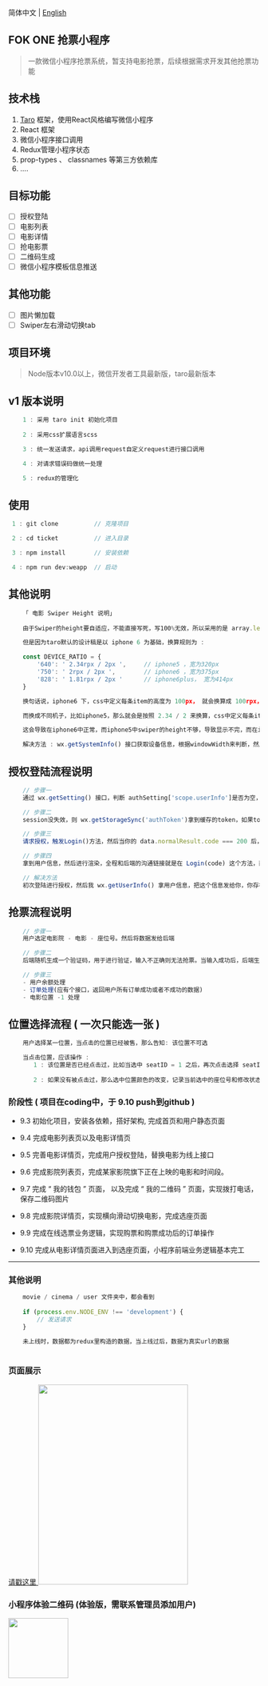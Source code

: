 简体中文 | [English](./README.en.md)

## FOK ONE 抢票小程序

> 一款微信小程序抢票系统，暂支持电影抢票，后续根据需求开发其他抢票功能

## 技术栈
1. [Taro](https://nervjs.github.io/taro/) 框架，使用React风格编写微信小程序
2. React 框架
3. 微信小程序接口调用
4. Redux管理小程序状态
5. prop-types 、 classnames 等第三方依赖库
6. ....

## 目标功能
- [ ] 授权登陆
- [ ] 电影列表
- [ ] 电影详情
- [ ] 抢电影票
- [ ] 二维码生成
- [ ] 微信小程序模板信息推送

## 其他功能
- [ ] 图片懒加载
- [ ] Swiper左右滑动切换tab

## 项目环境
> Node版本v10.0以上，微信开发者工具最新版，taro最新版本

## v1 版本说明
```javascript
    1 : 采用 taro init 初始化项目
    
    2 : 采用css扩展语言scss

    3 : 统一发送请求，api调用request自定义request进行接口调用

    4 : 对请求错误码做统一处理

    5 : redux的管理化

```

## 使用
```javascript
 1 : git clone          // 克隆项目

 2 : cd ticket          // 进入目录

 3 : npm install        // 安装依赖

 4 : npm run dev:weapp  // 启动
```

## 其他说明
```javascript
    「 电影 Swiper Height 说明」
    
    由于Swiper的height要自适应，不能直接写死，写100%无效，所以采用的是 array.length * 每条的尺寸高度

    但是因为taro默认的设计稿是以 iphone 6 为基础，换算规则为 :

    const DEVICE_RATIO = {
        '640': ' 2.34rpx / 2px ',     // iphone5 ，宽为320px
        '750': ' 2rpx / 2px ',        // iphone6 ，宽为375px 
        '828': ' 1.81rpx / 2px '      // iphone6plus， 宽为414px
    }

    换句话说，iphone6 下，css中定义每条item的高度为 100px， 就会换算成 100rpx，即真渲染的时候是50px

    而换成不同机子，比如iphone5，那么就会是按照 2.34 / 2 来换算，css中定义每条item的高度为 100px， 就会换算成 117rpx，真渲染时候是58.5px

    这会导致在iphone6中正常，而iphone5中swiper的height不够，导致显示不完，而在iphone6 plus中height太大，留出一片空白

    解决方法 : wx.getSystemInfo() 接口获取设备信息，根据windowWidth来判断，然后设计稿换算，从而解决问题

```

## 授权登陆流程说明
```javascript
    // 步骤一 
    通过 wx.getSetting() 接口，判断 authSetting['scope.userInfo']是否为空，是则显示modal弹窗引导用户登陆，否则进行 wx.checkSession() 接口，判断session是否失效，如果失效，重新发起登录Login请求

    // 步骤二
    session没失效，则 wx.getStorageSync('authToken')拿到缓存的token，如果token存在，就不请求，不存在则请求Login

    // 步骤三
    请求授权，触发Login()方法，然后当你的 data.normalResult.code === 200 后，调用wx.setStorageSync(data.loginCode)缓存，接着通过 wx.getUserInfo() 拿用户信息

    // 步骤四
    拿到用户信息，然后进行渲染，全程和后端的沟通链接就是在 Login(code) 这个方法，而在我如果session没过期的情况，并且 wx.getStorageSync('authToken') 能拿到缓存的token情况下，我直接  wx.getUserInfo() 拿用户信息了，即授权登陆这边不关服务器的事情，所以这时候是没有money的。

    // 解决方法
    初次登陆进行授权，然后我 wx.getUserInfo() 拿用户信息，把这个信息发给你，你存在用户表中，然后如果我session没过期的情况，并且 wx.getStorageSync('authToken') 能拿到缓存的token情况下，我不通过 wx.getUserInfo() 拿用户信息，而是请求后端，拿用户数据，这时候就用 money 了

```

## 抢票流程说明
```javascript
    // 步骤一
    用户选定电影院 - 电影 - 座位号。然后将数据发给后端

    // 步骤二
    后端随机生成一个验证码，用于进行验证，输入不正确则无法抢票。当输入成功后，后端生成一个二维码图片，并将 电影院 - 电影(id和这个电影的价格) - 座位号 - 价格 - 时间 - 取票码(随机生成一串8位数的数据) 放入二维码中。

    // 步骤三
    - 用户余额处理
    - 订单处理(应有个接口，返回用户所有订单成功或者不成功的数据)
    - 电影位置 -1 处理

```

## 位置选择流程 ( 一次只能选一张 )
```javascript
    用户选择某一位置，当点击的位置已经被售，那么告知: 该位置不可选

    当点击位置，应该操作 : 
       1 : 该位置是否已经点击过，比如当选中 seatID = 1 之后，再次点击选择 seatID = 1，这时候应为取消选中该位置，无需记录当前选中的座位号和修改状态
       
       2 : 如果没有被点击过，那么选中位置颜色的改变，记录当前选中的座位号和修改状态

```
### 阶段性 ( 项目在coding中，于 9.10 push到github )
+ 9.3 初始化项目，安装各依赖，搭好架构, 完成首页和用户静态页面

+ 9.4 完成电影列表页以及电影详情页

+ 9.5 完善电影详情页，完成用户授权登陆，替换电影为线上接口

+ 9.6 完成影院列表页，完成某家影院旗下正在上映的电影和时间段。

+ 9.7 完成 “ 我的钱包 ” 页面， 以及完成 “ 我的二维码 ” 页面，实现拨打电话，保存二维码图片

+ 9.8 完成影院详情页，实现横向滑动切换电影，完成选座页面

+ 9.9 完成在线选票业务逻辑，实现购票和购票成功后的订单操作

+ 9.10 完成从电影详情页面进入到选座页面，小程序前端业务逻辑基本完工

-----

### 其他说明
```javascript
    movie / cinema / user 文件夹中，都会看到
    
    if (process.env.NODE_ENV !== 'development') {
        // 发送请求
    }

    未上线时，数据都为redux里构造的数据，当上线过后，数据为真实url的数据
     
```
### 页面展示
[ 请戳这里 ](./images)
<img src='https://github.com/PDKSophia/mini-ticknet/raw/master/images/ticket_1.png' width='300' height='400'>



### 小程序体验二维码 (体验版，需联系管理员添加用户)
<img src="https://github.com/PDKSophia/mini-ticket/raw/master/images/ticket.jpg" width=120 height=120>
